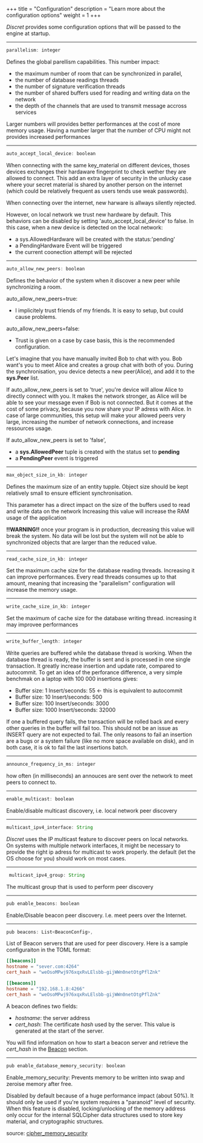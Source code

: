 +++
title = "Configuration"
description = "Learn more about the configuration options"
weight = 1
+++


*Discret* provides some configuration options that will be passed to the engine at startup. 

---

```js
parallelism: integer
```
Defines the global parellism capabilities. This number impact:
- the maximum number of room that can be synchronized in parallel,
- the number of database readings threads
- the number of signature verification threads
- the number of shared buffers used for reading and writing data on the network
- the depth of the channels that are used to transmit message accross services

Larger numbers will provides better performances at the cost of more memory usage. Having a number larger that the number of CPU might not provides increased performances

---

```js
auto_accept_local_device: boolean
```
When connecting with the same key_material on different devices, thoses devices exchanges their hardaware fingerprint to check wether they are allowed to connect.
This add an extra layer of security in the unlucky case where your secret material is shared by another person on the internet (which could be relatively frequent as users tends use weak passwords).
    
When connecting over the internet, new harware is allways silently rejected.
    
However, on local network we trust new hardware by default. This behaviors can be disabled by setting 'auto_accept_local_device' to false.
In this case, when a new device is detected on the local network:
- a sys.AllowedHardware will be created with the status:'pending'
- a PendingHardware Event will be triggered
- the current coonection attempt will be rejected

---

```js
auto_allow_new_peers: boolean
```
Defines the behavior of the system when it discover a new peer while synchronizing a room.

auto_allow_new_peers=true:
- I implicitely trust friends of my friends. It is easy to setup, but could cause problems.

auto_allow_new_peers=false:
- Trust is given on a case by case basis, this is the recommended configuration.

Let's imagine that you have manually invited Bob to chat with you. Bob want's you to meet Alice and creates a group chat with both of you. During the synchronisation, you device detects a new peer(Alice), and add it to the **sys.Peer** list.

If auto_allow_new_peers is set to 'true', you're device will allow Alice to directly connect with you. It makes the network stronger, as Alice will be able to see your message even if Bob is not connected. But it comes at the cost of some privacy, because you now share your IP adress with Alice. In case of large communities, this setup will make your allowed peers very large, increasing the number of network connections, and increase ressources usage.

If auto_allow_new_peers is set to 'false',
- a **sys.AllowedPeer** tuple is created with the status set to **pending**
- a **PendingPeer** event is triggered
 
---

```js
max_object_size_in_kb: integer
```   

Defines the maximum size of an entity tupple. Object size should be kept relatively small to ensure efficient synchronisation.

This parameter has a direct impact on the size of the buffers used to read and write data on the network
Increasing this value will increase the RAM usage of the application

**!!WARNING!!** once your program is in production, decreasing this value will break the system. No data will be lost but the system will not be able to synchronized objects that are larger than the reduced value.

---
    
```js    
read_cache_size_in_kb: integer
```
Set the maximum cache size for the database reading threads. Increasing it can improve performances. Every read threads consumes up to that amount, meaning that increasing the "parallelism" configuration will increase the memory usage.

---
       
```js  
write_cache_size_in_kb: integer
```
Set the maximum of cache size for the database writing thread. increasing it may improvee performances

---

```js 
write_buffer_length: integer
```
Write queries are buffered while the database thread is working. When the database thread is ready, the buffer is sent and is processed in one single transaction.
It greatly increase insertion and update rate, compared to autocommit. To get an idea of the perforance difference, a very simple benchmak on a laptop with 100 000 insertions gives:
- Buffer size: 1      Insert/seconds: 55  <- this is equivalent to autocommit
- Buffer size: 10     Insert/seconds: 500
- Buffer size: 100    Insert/seconds: 3000
- Buffer size: 1000   Insert/seconds: 32000

If one a buffered query fails, the transaction will be rolled back and every other queries in the buffer will fail too. This should not be an issue as INSERT query are not expected to fail. The only reasons to fail an insertion are a bugs or a system failure (like no more space available on disk), and in both case, it is ok to fail the last insertions batch.
    
---

```js 
announce_frequency_in_ms: integer
```
how often (in milliseconds) an annouces are sent over the network to meet peers to connect to.
    
---
    
```js 
enable_multicast: boolean
```   
Enable/disable multicast discovery, i.e. local network peer discovery

---

```js 
multicast_ipv4_interface: String
```   
*Discret* uses the IP multicast feature to discover peers on local networks. On systems with multiple network interfaces, it might be necessary to provide the right ip adress for multicast to work properly. the default (let the OS choose for you) should work on most cases.
    
---

```js 
 multicast_ipv4_group: String
``` 
The multicast group that is used to perform peer discovery
    
---

```js 
pub enable_beacons: boolean
```
Enable/Disable beacon peer discovery. I.e. meet peers over the Internet.
     
---

```js  
pub beacons: List<BeaconConfig>,
```
List of Beacon servers that are used for peer discovery.
Here is a sample configuraiton in the TOML format:
```toml 
[[beacons]]
hostname = "sever.com:4264"
cert_hash = "weOsoMPwj976xqxRvLElsbb-gijWWn0netOtgPflZnk"

[[beacons]]
hostname = "192.168.1.8:4266"
cert_hash = "weOsoMPwj976xqxRvLElsbb-gijWWn0netOtgPflZnk"
```

A beacon defines two fields:
- *hostname*: the server address
- *cert_hash*: The certificate *hash* used by the server. This value is generated at the start of the server.

You will find information on how to start a beacon server and retrieve the *cert_hash* in the [Beacon](@/learn/configuration/beacon.md) section.

---

```js      
pub enable_database_memory_security: boolean
```
Enable_memory_security: Prevents memory to be written into swap and zeroise memory after free.

Disabled by default because of a huge performance impact (about 50%). It should only be used if you're system requires a "paranoid" level of security.
When this feature is disabled, locking/unlocking of the memory address only occur for the internal SQLCipher
data structures used to store key material, and cryptographic structures.

source: [cipher_memory_security](https://discuss.zetetic.net/t/what-is-the-purpose-of-pragma-cipher-memory-security/3953)